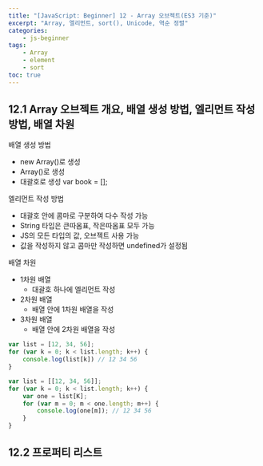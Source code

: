```yaml
--- 
title: "[JavaScript: Beginner] 12 - Array 오브젝트(ES3 기준)" 
excerpt: "Array, 엘리먼트, sort(), Unicode, 역순 정렬"
categories: 
    - js-beginner
tags: 
    - Array
    - element
    - sort
toc: true
--- 
```

## 12.1 Array 오브젝트 개요, 배열 생성 방법, 엘리먼트 작성 방법, 배열 차원

배열 생성 방법
- new Array()로 생성
- Array()로 생성
- 대괄호로 생성 var book = [];

엘리먼트 작성 방법
- 대괄호 안에 콤마로 구분하여 다수 작성 가능
- String 타입은 큰따옴표, 작은따옴표 모두 가능
- JS의 모든 타입의 값, 오브젝트 사용 가능
- 값을 작성하지 않고 콤마만 작성하면 undefined가 설정됨

배열 차원
- 1차원 배열
    - 대괄호 하나에 엘리먼트 작성
- 2차원 배열
    - 배열 안에 1차원 배열을 작성
- 3차원 배열
    - 배열 안에 2차원 배열을 작성

```javascript
var list = [12, 34, 56];
for (var k = 0; k < list.length; k++) {
    console.log(list[k]) // 12 34 56
}

var list = [[12, 34, 56]];
for (var k = 0; k < list.length; k++) {
    var one = list[K];
    for (var m = 0; m < one.length; m++) {
        console.log(one[m]); // 12 34 56
    }
}
```

## 12.2 프로퍼티 리스트